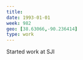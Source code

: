 ```yaml
---
title:
date: 1993-01-01
week: 982
geo: [38.63066,-90.236414]
type: work
---
```


Started work at SJI
<!--
  carrying bike down the stairs to count coupons
-->
